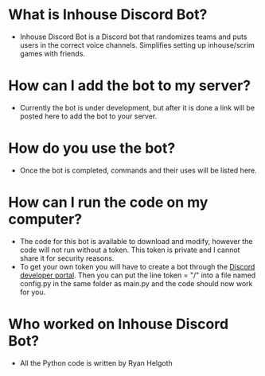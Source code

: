 # What is Inhouse Discord Bot?
- Inhouse Discord Bot is a Discord bot that randomizes teams and puts users in the correct voice channels. Simplifies setting up inhouse/scrim games with friends.

# How can I add the bot to my server?
- Currently the bot is under development, but after it is done a link will be posted here to add the bot to your server.

# How do you use the bot?
- Once the bot is completed, commands and their uses will be listed here.

# How can I run the code on my computer?
- The code for this bot is available to download and modify, however the code will not run without a token. This token is private and I cannot share it for security reasons. 
- To get your own token you will have to create a bot through the [Discord developer portal](https://discord.com/developers/applications). Then you can put the line token = "/<YOUR TOKEN HERE/>" into a file named config.py in the same folder as main.py and the code should now work for you. 

# Who worked on Inhouse Discord Bot?
- All the Python code is written by Ryan Helgoth
